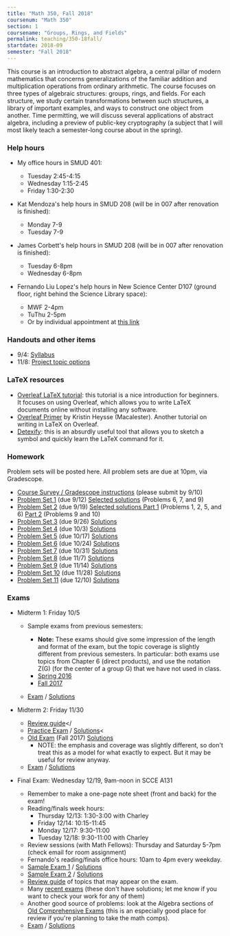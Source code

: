 ```yaml
---
title: "Math 350, Fall 2018"
coursenum: "Math 350"
section: 1
coursename: "Groups, Rings, and Fields"
permalink: teaching/350-18fall/
startdate: 2018-09
semester: "Fall 2018"
---
```


This course is an introduction to abstract algebra, a central pillar of modern mathematics that concerns generalizations of the familiar addition and multiplication operations from ordinary arithmetic. The course focuses on three types of algebraic structures: groups, rings, and fields. For each structure, we study certain transformations between such structures, a library of important examples, and ways to construct one object from another. Time permitting, we will discuss several applications of abstract algebra, including a preview of public-key cryptography (a subject that I will most likely teach a semester-long course about in the spring).

### Help hours

*   My office hours in SMUD 401: 
    
    *   Tuesday 2:45-4:15
    *   Wednesday 1:15-2:45
    *   Friday 1:30-2:30
    
    
    
*   Kat Mendoza's help hours in SMUD 208 (will be in 007 after renovation is finished): 
    
    *   Monday 7-9
    *   Tuesday 7-9
    
    
    
*   James Corbett's help hours in SMUD 208 (will be in 007 after renovation is finished): 
    
    *   Tuesday 6-8pm
    *   Wednesday 6-8pm
    
    
    
*   Fernando Liu Lopez's help hours in New Science Center D107 (ground floor, right behind the Science Library space):
    
    *   MWF 2-4pm
    *   TuThu 2-5pm
    *   Or by individual appointment at [this link](https://goo.gl/Rz1JND)
    
    
    

### Handouts and other items

*   9/4: [Syllabus](handouts/syllabus.pdf)
*   11/8: [Project topic options](handouts/topics.pdf)
<!--handouts-->

### LaTeX resources

*   [Overleaf LaTeX tutorial](https://www.overleaf.com/latex/learn/free-online-introduction-to-latex-part-1): this tutorial is a nice introduction for beginners. It focuses on using Overleaf, which allows you to write LaTeX documents online without installing any software.
*   [Overleaf Primer](handouts/OverleafPrimer.pdf) by Kristin Heysse (Macalester). Another tutorial on writing in LaTeX on Overleaf.
*   [Detexify](http://detexify.kirelabs.org/classify.html): this is an absurdly useful tool that allows you to sketch a symbol and quickly learn the LaTeX command for it.

### Homework

Problem sets will be posted here. All problem sets are due at 10pm, via Gradescope.

*   [Course Survey / Gradescope instructions](psets/pset0.pdf) (please submit by 9/10)
*   [Problem Set 1](psets/pset1.pdf) (due 9/12) [Selected solutions](https://lms.ats.amherst.edu/pluginfile.php/575724/mod_resource/content/1/pset1-selectedSolns.pdf) (Problems 6, 7, and 9)
*   [Problem Set 2](psets/pset2.pdf) (due 9/19) [Selected solutions Part 1](https://lms.ats.amherst.edu/pluginfile.php/575726/mod_resource/content/1/pset2-selectedSolns.pdf) (Problems 1, 2, 5, and 6) [Part 2](https://lms.ats.amherst.edu/pluginfile.php/577423/mod_resource/content/1/pset2-selectedSolns2.pdf) (Problems 9 and 10)
*   [Problem Set 3](psets/pset3.pdf) (due 9/26) [Solutions](https://lms.ats.amherst.edu/pluginfile.php/577426/mod_resource/content/2/pset3-soln.pdf)
*   [Problem Set 4](psets/pset4.pdf) (due 10/3) [Solutions](https://lms.ats.amherst.edu/pluginfile.php/578503/mod_resource/content/2/pset4-soln.pdf)
*   [Problem Set 5](psets/pset5.pdf) (due 10/17) [Solutions](https://lms.ats.amherst.edu/pluginfile.php/580351/mod_resource/content/1/pset5-soln.pdf)
*   [Problem Set 6](psets/pset6.pdf) (due 10/24) [Solutions](https://lms.ats.amherst.edu/pluginfile.php/581940/mod_resource/content/1/pset6-soln.pdf)
*   [Problem Set 7](psets/pset7.pdf) (due 10/31) [Solutions](https://lms.ats.amherst.edu/pluginfile.php/588049/mod_resource/content/1/pset7-soln.pdf)
*   [Problem Set 8](psets/pset8.pdf) (due 11/7) [Solutions](https://lms.ats.amherst.edu/pluginfile.php/589063/mod_resource/content/1/pset8-soln.pdf)
*   [Problem Set 9](psets/pset9.pdf) (due 11/14) [Solutions](https://lms.ats.amherst.edu/pluginfile.php/589064/mod_resource/content/1/pset9-soln.pdf)
*   [Problem Set 10](psets/pset10.pdf) (due 11/28) [Solutions](https://lms.ats.amherst.edu/pluginfile.php/589890/mod_resource/content/1/pset10-soln.pdf) 
*   [Problem Set 11](psets/pset11.pdf) (due 12/10) [Solutions](https://lms.ats.amherst.edu/pluginfile.php/592089/mod_resource/content/1/pset11-soln.pdf)
<!--psets-->

### Exams

*   Midterm 1: Friday 10/5
    
    *   Sample exams from previous semesters:
        
        *   __Note:__ These exams should give some impression of the length and format of the exam, but the topic coverage is slightly different from previous semesters. In particular: both exams use topics from Chapter 6 (direct products), and use the notation Z(G) (for the center of a group G) that we have not used in class.
        *   [Spring 2016](https://lms.ats.amherst.edu/pluginfile.php/577421/mod_resource/content/1/exam1.pdf)
        *   [Fall 2017](https://lms.ats.amherst.edu/pluginfile.php/577422/mod_resource/content/1/350exam1.pdf)
        
        
    *   <a href="https://lms.ats.amherst.edu/pluginfile.php/578721/mod_resource/content/1/midterm1-compact.pdf">Exam</a> / <a href="https://lms.ats.amherst.edu/pluginfile.php/578722/mod_resource/content/1/midterm1-soln.pdf">Solutions</a>
    
    
* Midterm 2: Friday 11/30
  * <a href="handouts/exam2guide.pdf">Review guide</a></
  * <a href="handouts/midterm2-practice.pdf">Practice Exam</a> / <a href="handouts/midterm2-practice-soln.pdf">Solutions</a><
  * <a href="https://lms.ats.amherst.edu/pluginfile.php/589859/mod_resource/content/1/midterm2-oldexam.pdf">Old Exam</a> (Fall 2017) <a href="https://lms.ats.amherst.edu/pluginfile.php/589860/mod_resource/content/1/midterm2-oldexam-soln.pdf">Solutions</a>
    * NOTE: the emphasis and coverage was slightly different, so don't treat this as a model for what exactly to expect. But it may be useful for review anyway.
  * <a href="https://lms.ats.amherst.edu/pluginfile.php/590502/mod_resource/content/1/midterm2-compact.pdf">Exam</a> / <a href="https://lms.ats.amherst.edu/pluginfile.php/590503/mod_resource/content/1/midterm2-soln.pdf">Solutions</a>
* Final Exam: Wednesday 12/19, 9am-noon in SCCE A131
  * Remember to make a one-page note sheet (front and back) for the exam!
  * Reading/finals week hours:
    * Thursday 12/13: 1:30-3:00 with Charley
    * Friday 12/14: 10:15-11:45
    * Monday 12/17: 9:30-11:00
    * Tuesday 12/18: 9:30-11:00 with Charley
  * Review sessions (with Math Fellows): Thursday and Saturday 5-7pm (check email for room assignment)
  * Fernando's reading/finals office hours: 10am to 4pm every weekday.
  * <a href="handouts/final-sample1.pdf">Sample Exam 1</a> / <a href="handouts/final-sample1-soln.pdf">Solutions</a>
  * <a href="handouts/final-sample2.pdf">Sample Exam 2</a> / <a href="handouts/final-sample2-soln.pdf">Solutions</a>
  * <a href="handouts/finalexamguide.pdf">Review guide</a> of topics that may appear on the exam.
  * Many <a href="https://www.amherst.edu/academiclife/departments/mathematics-statistics/resources-opportunities/mathfinals/math_350">recent exams</a> (these don't have solutions; let me know if you want to check your work for any of them)
  * Another good source of problems: look at the Algebra sections of <a href="https://www.amherst.edu/academiclife/departments/mathematics-statistics/major/compexam/oldcomps">Old Comprehensive Exams</a> (this is an especially good place for review if you're planning to take the math comps).
  * <a href="https://lms.ats.amherst.edu/pluginfile.php/592552/mod_resource/content/1/finalexam-compact.pdf">Exam</a> / <a href="https://lms.ats.amherst.edu/pluginfile.php/592553/mod_resource/content/1/finalexam-soln.pdf">Solutions</a>
